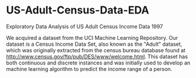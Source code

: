 # US-Adult-Census-Data-EDA
Exploratory Data Analysis of US Adult Census Income Data 1997

We acquired a dataset from the UCI Machine Learning Repository. Our dataset is a Census Income Data Set, also known as the "Adult" dataset, which was originally extracted from the census bureau database found at http://www.census.gov/ftp/pub/DES/www/welcome.html. This dataset has both continuous and discrete instances and was initially used to develop an machine learning algorithm to predict the income range of a person.
